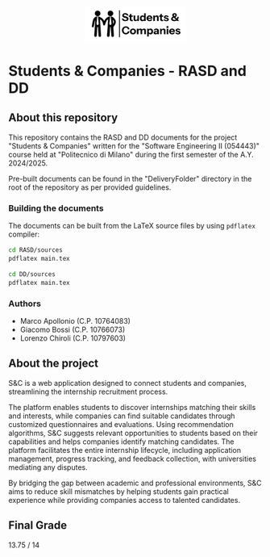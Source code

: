 <div align="center">
    <br>
    <img src=".github/assets/SC_Logo.png" alt="SC_Logo" width="40%" height="40%">
    <br>
</div>

# Students & Companies - RASD and DD

## About this repository

This repository contains the RASD and DD documents for the project "Students & Companies" written for the "Software 
Engineering II (054443)" course held at "Politecnico di Milano" during the first semester of the A.Y. 2024/2025.

Pre-built documents can be found in the "DeliveryFolder" directory in the root of the repository as per provided 
guidelines.

### Building the documents

The documents can be built from the LaTeX source files by using `pdflatex` compiler:

```bash
cd RASD/sources
pdflatex main.tex
```

```bash
cd DD/sources
pdflatex main.tex
```

### Authors

- Marco Apollonio (C.P. 10764083)
- Giacomo Bossi (C.P. 10766073)
- Lorenzo Chiroli (C.P. 10797603)

## About the project

S&C is a web application designed to connect students and companies, streamlining the internship recruitment process.

The platform enables students to discover internships matching their skills and interests, while companies can find 
suitable candidates through customized questionnaires and evaluations. Using recommendation algorithms, S&C suggests 
relevant opportunities to students based on their capabilities and helps companies identify matching candidates. The 
platform facilitates the entire internship lifecycle, including application management, progress tracking, and feedback 
collection, with universities mediating any disputes.

By bridging the gap between academic and professional environments, S&C aims to reduce skill mismatches by helping 
students gain practical experience while providing companies access to talented candidates.

## Final Grade

13.75 / 14
